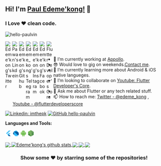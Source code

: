 ## Hi! I'm [Paul Edeme'kong!](https://twitter.com/edeme_kong) 👋
### I Love ❤️ clean code.

<p align="left"> <img src="https://komarev.com/ghpvc/?username=hello-paulvin&label=Views&color=blue&style=plastic" alt="hello-paulvin" /> </p>

<a href="https://twitter.com/edeme_kong">
  <img align="left" alt="Edeme'kong's Twitter" width="22px" src="https://cdn.jsdelivr.net/npm/simple-icons@v3/icons/twitter.svg" />
</a>
<a href="https://linkedin.com/in/imthepk">
  <img align="left" alt="Pawan's Linkdein" width="22px" src="https://cdn.jsdelivr.net/npm/simple-icons@v3/icons/linkedin.svg" />
</a>
<a href="https://github.com/hello-paulvin">
  <img align="left" alt="Edeme'kong's Github" width="22px" src="https://cdn.jsdelivr.net/npm/simple-icons@v3/icons/github.svg" />
</a>
<a href="https://t.me/edeme_kong">
  <img align="left" alt="Edeme_kong's Telegram" width="22px" src="https://cdn.jsdelivr.net/npm/simple-icons@v3/icons/telegram.svg" />
</a>
<a href="https://instagram.com/edeme_kong/">
  <img align="left" alt="Edeme'kong's Instagram" width="22px" src="https://cdn.jsdelivr.net/npm/simple-icons@v3/icons/instagram.svg" />
</a>
<a href="https://www.facebook.com/edemekongp/">
  <img align="left" alt="Edeme'kong's Facebook" width="22px" src="https://cdn.jsdelivr.net/npm/simple-icons@v3/icons/facebook.svg" />
</a>
<a href="https://www.youtube.com/channel/UC1fuQBjVLSqwk-PgdeeMAyQ">
  <img align="left" alt="Flutter Developer's Core" width="22px" src="https://cdn.jsdelivr.net/npm/simple-icons@v3/icons/youtube.svg" />
</a>

<br/>
<br/>



- 🔭 I’m currently working at [Appollo](https://appollo.io/).
- 😎 Would love to gig on weekends.[Contact me](https://twitter.com/edeme_kong).
- 🌱 I’m currently learning more about Android & iOS native langueges.
- 👯 I’m looking to collaborate on [Youtube: Flutter Developer's Core](https://www.youtube.com/channel/UC1fuQBjVLSqwk-PgdeeMAyQ).
- 💬 Ask me about Flutter or any tech related stuff.
- 📫 How to reach me: [Twitter - @edeme_kong](https://twitter.com/edeme_kong) , [Youtube - @flutterdeveloperscore](https://www.youtube.com/channel/UC1fuQBjVLSqwk-PgdeeMAyQ)

[![Linkedin: imthepk](https://img.shields.io/badge/-edeme'kong-blue?style=flat-square&logo=Linkedin&logoColor=white&link=https://www.linkedin.com/in/paul-jeremiah-97093a193/)](https://www.linkedin.com/in/paul-jeremiah-97093a193/)
[![GitHub hello-paulvin](https://img.shields.io/github/followers/hello-paulvin?label=follow&style=social)](https://github.com/hello-paulvin)


**Languages and Tools:**  

<code><img height="20" src="https://raw.githubusercontent.com/github/explore/80688e429a7d4ef2fca1e82350fe8e3517d3494d/topics/flutter/flutter.png"></code>
<code><img height="20" src="https://raw.githubusercontent.com/github/explore/80688e429a7d4ef2fca1e82350fe8e3517d3494d/topics/dart/dart.png"></code>
<code><img height="20" src="https://raw.githubusercontent.com/github/explore/80688e429a7d4ef2fca1e82350fe8e3517d3494d/topics/android/android.png"></code>
<code><img height="20" src="https://raw.githubusercontent.com/github/explore/80688e429a7d4ef2fca1e82350fe8e3517d3494d/topics/nodejs/nodejs.png"></code>    

<a href="https://github.com/hello-paulvin">
  <img align="center" src="https://github-readme-stats.vercel.app/api/top-langs/?username=hello-paulvin&theme=light&hide_langs_below=1" />
</a>
<a href="https://github.com/hello-paulvin">
 <img align="center" src="https://github-readme-stats.vercel.app/api?username=hello-paulvin&show_icons=true&theme=light&line_height=27" alt="Edeme'kong's github stats"/>
</a>
<a href="https://github.com/hello-paulvin/flutter_tutorials">
  <img align="center" src="https://github-readme-stats.vercel.app/api/pin/?username=hello-paulvin&repo=flutter_tutorials&theme=light" />

</a>

<a href="https://github.com/hello-paulvin/sticky-web-scroll">
  <img align="center" src="https://github-readme-stats.vercel.app/api/pin/?username=hello-paulvin&repo=sticky-web-scroll&theme=light" />

</a>
<a href="https://github.com/hello-paulvin/flutter-web-note-app">
 <img align="center" src="https://github-readme-stats.vercel.app/api/pin/?username=hello-paulvin&repo=flutter-web-note-app&theme=light" />
</a>

<div align="center">
  
### Show some ❤️ by starring some of the repositories!

</div>
